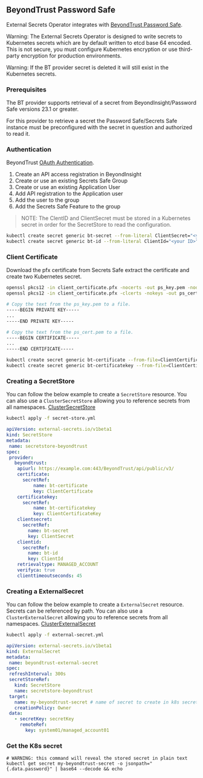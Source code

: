 ## BeyondTrust Password Safe

External Secrets Operator integrates with [BeyondTrust Password Safe](https://www.beyondtrust.com/docs/beyondinsight-password-safe/).

Warning: The External Secrets Operator is designed to write secrets to Kubernetes secrets which are by default written to etcd base 64 encoded. This is not secure, you must configure Kubernetes encryption or use third-party encryption for production environments.

Warning: If the BT provider secret is deleted it will still exist in the Kubernetes secrets.

### Prerequisites
The BT provider supports retrieval of a secret from BeyondInsight/Password Safe versions 23.1 or greater.

For this provider to retrieve a secret the Password Safe/Secrets Safe instance must be preconfigured with the secret in question and authorized to read it.

### Authentication

BeyondTrust [OAuth Authentication](https://www.beyondtrust.com/docs/beyondinsight-password-safe/ps/admin/configure-api-registration.htm).

1. Create an API access registration in BeyondInsight
2. Create or use an existing Secrets Safe Group
3. Create or use an existing Application User
4. Add API registration to the Application user
5. Add the user to the group
6. Add the Secrets Safe Feature to the group

> NOTE: The ClentID and ClientSecret must be stored in a Kubernetes secret in order for the SecretStore to read the configuration.

```sh
kubectl create secret generic bt-secret --from-literal ClientSecret="<your secret>"
kubectl create secret generic bt-id --from-literal ClientId="<your ID>"
```
### Client Certificate
Download the pfx certificate from Secrets Safe extract the certificate and create two Kubernetes secret.

```sh
openssl pkcs12 -in client_certificate.pfx -nocerts -out ps_key.pem -nodes
openssl pkcs12 -in client_certificate.pfx -clcerts -nokeys -out ps_cert.pem

# Copy the text from the ps_key.pem to a file.
-----BEGIN PRIVATE KEY-----
...
-----END PRIVATE KEY-----

# Copy the text from the ps_cert.pem to a file.
-----BEGIN CERTIFICATE-----
...
-----END CERTIFICATE-----

kubectl create secret generic bt-certificate --from-file=ClientCertificate=./ps_cert.pem
kubectl create secret generic bt-certificatekey --from-file=ClientCertificateKey=./ps_key.pem
```

### Creating a SecretStore

You can follow the below example to create a `SecretStore` resource.
You can also use a `ClusterSecretStore` allowing you to reference secrets from all namespaces. [ClusterSecretStore](https://external-secrets.io/latest/api/clustersecretstore/)

```sh
kubectl apply -f secret-store.yml
```

```yaml
apiVersion: external-secrets.io/v1beta1
kind: SecretStore
metadata:
 name: secretstore-beyondtrust
spec:
 provider:
   beyondtrust:
    apiurl: https://example.com:443/BeyondTrust/api/public/v3/
    certificate:
      secretRef:
          name: bt-certificate
          key: ClientCertificate
    certificatekey:
      secretRef:
          name: bt-certificatekey
          key: ClientCertificateKey
    clientsecret:
      secretRef:
        name: bt-secret
        key: ClientSecret
    clientid:
      secretRef:
        name: bt-id
        key: ClientId
    retrievaltype: MANAGED_ACCOUNT
    verifyca: true
    clienttimeoutseconds: 45
```

### Creating a ExternalSecret

You can follow the below example to create a `ExternalSecret` resource. Secrets can be referenced by path.
You can also use a `ClusterExternalSecret` allowing you to reference secrets from all namespaces. [ClusterExternalSecret](https://external-secrets.io/latest/api/clusterexternalsecret/)

```sh
kubectl apply -f external-secret.yml
```

```yaml
apiVersion: external-secrets.io/v1beta1
kind: ExternalSecret
metadata:
 name: beyondtrust-external-secret
spec:
 refreshInterval: 300s
 secretStoreRef:
   kind: SecretStore
   name: secretstore-beyondtrust
 target:
   name: my-beyondtrust-secret # name of secret to create in k8s secrets (etcd)
   creationPolicy: Owner
 data:
   - secretKey: secretKey
     remoteRef:
       key: system01/managed_account01
```

### Get the K8s secret

```shell
# WARNING: this command will reveal the stored secret in plain text
kubectl get secret my-beyondtrust-secret -o jsonpath="{.data.password}" | base64 --decode && echo
```